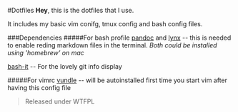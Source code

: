 #Dotfiles
**Hey**, this is the dotfiles that I use.

It includes my basic vim conifg, tmux config  and bash config files.

###Dependencies
#####For bash profile
  [pandoc](http://pandoc.org/index.html) and [lynx](http://lynx.browser.org/) -- this is needed to enable reding markdown files in the terminal. *Both could be installed using 'homebrew' on mac*
    
  [bash-it](https://github.com/Bash-it/bash-it) -- For the lovely git info display

#####For vimrc
  [vundle](https://github.com/VundleVim/Vundle.vim) -- will be autoinstalled first time you start vim after having this config file

>Released under WTFPL

